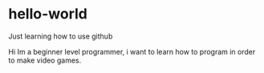 # hello-world
Just learning how to use github

Hi Im a beginner level programmer, i want to learn how to program in order to make video games.
